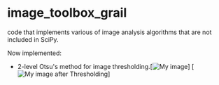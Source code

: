 image_toolbox_grail
===================

code that implements various of image analysis algorithms that are not included in SciPy.

Now implemented: 
  * 2-level Otsu's method for image thresholding.[![My image](https://picasaweb.google.com/lh/photo/tdzP8ZIE0YJfJzVZSJQk4dMTjNZETYmyPJy0liipFm0?feat=directlink)]  [![My image after Thresholding](/tingleshao/image_toolbox_grail/blob/master/me_otsu.png)]
